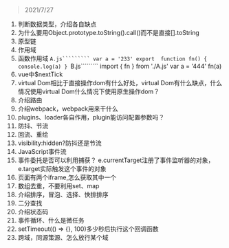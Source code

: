 > 2021/7/27

1. 判断数据类型，介绍各自缺点
2. 为什么要用Object.prototype.toString().call()而不是直接[].toString
3. 原型链
4. 作用域
5. 函数作用域
```````A.js`````````
var a = '233'
export  function fn() {
    console.log(a)
}
```````B.js`````````
import { fn } from './A.js'
var a = '444'
fn(a)
6. vue中$nextTick
7. virtual Dom相比于直接操作dom有什么好处，virtual Dom有什么缺点，什么情况使用virtual Dom什么情况下使用原生操作dom？
8. 介绍路由
9. 介绍webpack，webpack用来干什么
10. plugins、loader各自作用，plugin能访问配置参数吗？
11. 防抖、节流
12. 回流、重绘
13. visibility:hidden?防抖还是节流
14. JavaScript事件流
15. 事件委托是否可以利用捕获？
e.currentTarget注册了事件监听器的对象，e.target实际触发这个事件的对象
16. 页面有两个iframe,怎么获取其中一个
17. 数组去重，不要利用set、map
18. 介绍排序，冒泡、选择、快排排序
19. 二分查找
20. 介绍状态码
21. 事件循环、什么是微任务
22. setTimeout(() => {}, 100)多少秒后执行这个回调函数
23. 跨域，同源策源、怎么放行某个域
